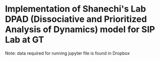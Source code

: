 # Implementation of Shanechi's Lab DPAD (Dissociative and Prioritized Analysis of Dynamics) model for SIP Lab at GT

Note: data required for running jupyter file is found in Dropbox
